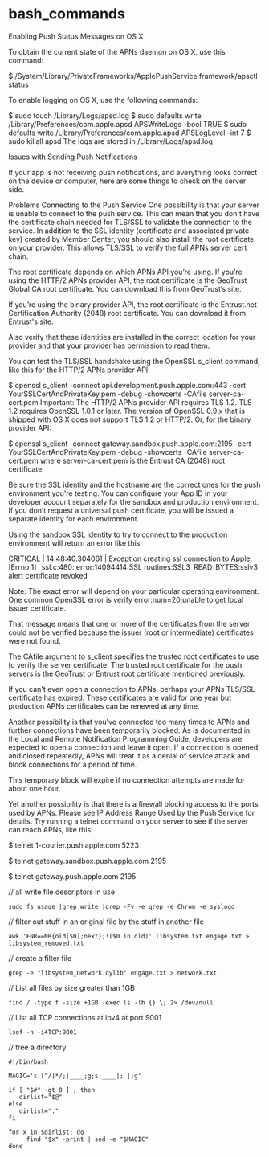 # bash_commands

Enabling Push Status Messages on OS X

To obtain the current state of the APNs daemon on OS X, use this command:

$ /System/Library/PrivateFrameworks/ApplePushService.framework/apsctl status

To enable logging on OS X, use the following commands:

$ sudo touch /Library/Logs/apsd.log
$ sudo defaults write /Library/Preferences/com.apple.apsd APSWriteLogs -bool TRUE
$ sudo defaults write /Library/Preferences/com.apple.apsd APSLogLevel -int 7
$ sudo killall apsd
The logs are stored in /Library/Logs/apsd.log


Issues with Sending Push Notifications

If your app is not receiving push notifications, and everything looks correct on the device or computer, here are some things to check on the server side.

Problems Connecting to the Push Service
One possibility is that your server is unable to connect to the push service. This can mean that you don't have the certificate chain needed for TLS/SSL to validate the connection to the service. In addition to the SSL identity (certificate and associated private key) created by Member Center, you should also install the root certificate on your provider. This allows TLS/SSL to verify the full APNs server cert chain.

The root certificate depends on which APNs API you’re using. If you’re using the HTTP/2 APNs provider API, the root certificate is the GeoTrust Global CA root certificate. You can download this from GeoTrust’s site.

If you’re using the binary provider API, the root certificate is the Entrust.net Certification Authority (2048) root certificate. You can download it from Entrust's site.

Also verify that these identities are installed in the correct location for your provider and that your provider has permission to read them.

You can test the TLS/SSL handshake using the OpenSSL s_client command, like this for the HTTP/2 APNs provider API:

$ openssl s_client -connect api.development.push.apple.com:443 -cert YourSSLCertAndPrivateKey.pem -debug -showcerts -CAfile server-ca-cert.pem
Important: The HTTP/2 APNs provider API requires TLS 1.2. TLS 1.2 requires OpenSSL 1.0.1 or later. The version of OpenSSL 0.9.x that is shipped with OS X does not support TLS 1.2 or HTTP/2.
Or, for the binary provider API:

$ openssl s_client -connect gateway.sandbox.push.apple.com:2195 -cert YourSSLCertAndPrivateKey.pem -debug -showcerts -CAfile server-ca-cert.pem
where server-ca-cert.pem is the Entrust CA (2048) root certificate.

Be sure the SSL identity and the hostname are the correct ones for the push environment you're testing. You can configure your App ID in your developer account separately for the sandbox and production environment. If you don’t request a universal push certificate, you will be issued a separate identity for each environment.

Using the sandbox SSL identity to try to connect to the production environment will return an error like this:

CRITICAL | 14:48:40.304061 | Exception creating ssl connection to Apple: [Errno 1] _ssl.c:480: error:14094414:SSL routines:SSL3_READ_BYTES:sslv3 alert certificate revoked

Note: The exact error will depend on your particular operating environment.
One common OpenSSL error is verify error:num=20:unable to get local issuer certificate.

That message means that one or more of the certificates from the server could not be verified because the issuer (root or intermediate) certificates were not found.

The CAfile argument to s_client specifies the trusted root certificates to use to verify the server certificate. The trusted root certificate for the push servers is the GeoTrust or Entrust root certificate mentioned previously.

If you can't even open a connection to APNs, perhaps your APNs TLS/SSL certificate has expired. These certificates are valid for one year but production APNs certificates can be renewed at any time.

Another possibility is that you've connected too many times to APNs and further connections have been temporarily blocked. As is documented in the Local and Remote Notification Programming Guide, developers are expected to open a connection and leave it open. If a connection is opened and closed repeatedly, APNs will treat it as a denial of service attack and block connections for a period of time.

This temporary block will expire if no connection attempts are made for about one hour.

Yet another possibility is that there is a firewall blocking access to the ports used by APNs. Please see IP Address Range Used by the Push Service for details. Try running a telnet command on your server to see if the server can reach APNs, like this:

$ telnet 1-courier.push.apple.com 5223

$ telnet gateway.sandbox.push.apple.com 2195

$ telnet gateway.push.apple.com 2195


// all write file descriptors in use
```
sudo fs_usage |grep write |grep -Fv -e grep -e Chrom -e syslogd
```

// filter out stuff in an original file by the stuff in another file
```
awk 'FNR==NR{old[$0];next};!($0 in old)' libsystem.txt engage.txt > libsystem_removed.txt
```

// create a filter file
```
grep -e "libsystem_network.dylib" engage.txt > network.txt
```

// List all files by size greater than 1GB
```
find / -type f -size +1GB -exec ls -lh {} \; 2> /dev/null
```

// List all TCP connections at ipv4 at port 9001
```
lsof -n -i4TCP:9001
```

// tree a directory
```
#!/bin/bash

MAGIC='s;[^/]*/;|____;g;s;____|; |;g'

if [ "$#" -gt 0 ] ; then
   dirlist="$@"
else
   dirlist="."
fi

for x in $dirlist; do
     find "$x" -print | sed -e "$MAGIC"
done
```
